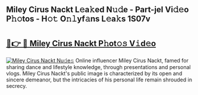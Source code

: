 ## Miley Cirus Nackt L𝚎a𝚔ed N𝚞𝚍e - Part-jeI Vi𝚍𝚎o P𝚑𝚘tos - H𝚘𝚝 O𝚗𝚕yf𝚊ns L𝚎a𝚔s 1S07v

# <h2><a href="http://kf9ho39.oniu.top/?m=Miley+Cirus+Nackt">🔗👉 🔴 Miley Cirus Nackt P𝚑ot𝚘𝚜 V𝚒d𝚎o</a></h2>

[![Miley Cirus Nackt Nu𝚍e𝚜](https://i.imgur.com/0qMVB7G.gif)](http://kf9ho39.oniu.top/?m=Miley+Cirus+Nackt)
Online influencer Miley Cirus Nackt, famed for sharing dance and lifestyle knowledge, through presentations and personal vlogs. Miley Cirus Nackt's public image is characterized by its open and sincere demeanor, but the intricacies of his personal life remain shrouded in secrecy.  

